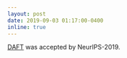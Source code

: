 ```yaml
---
layout: post
date: 2019-09-03 01:17:00-0400
inline: true
---
```


[DAFT](/publications/#kim2019learning) was accepted by NeurIPS-2019.
